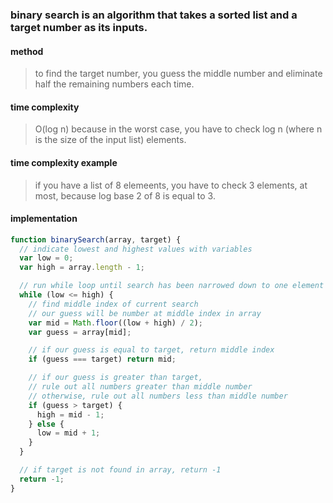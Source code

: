 ### binary search is an algorithm that takes a sorted list and a target number as its inputs.

#### method

> to find the target number, you guess the middle number and eliminate half the remaining
numbers each time.

#### time complexity

> O(log n) because in the worst case, you have to check log n (where n is the size of the input list) elements.

#### time complexity example

> if you have a list of 8 elemeents, you have to check 3 elements, at most, because log base 2 of 8 is equal to 3.

#### implementation

```javascript
function binarySearch(array, target) {
  // indicate lowest and highest values with variables
  var low = 0;
  var high = array.length - 1;

  // run while loop until search has been narrowed down to one element
  while (low <= high) {
    // find middle index of current search
    // our guess will be number at middle index in array
    var mid = Math.floor((low + high) / 2);
    var guess = array[mid];

    // if our guess is equal to target, return middle index
    if (guess === target) return mid;

    // if our guess is greater than target,
    // rule out all numbers greater than middle number
    // otherwise, rule out all numbers less than middle number
    if (guess > target) {
      high = mid - 1;
    } else {
      low = mid + 1;
    }
  }

  // if target is not found in array, return -1
  return -1;
}
```